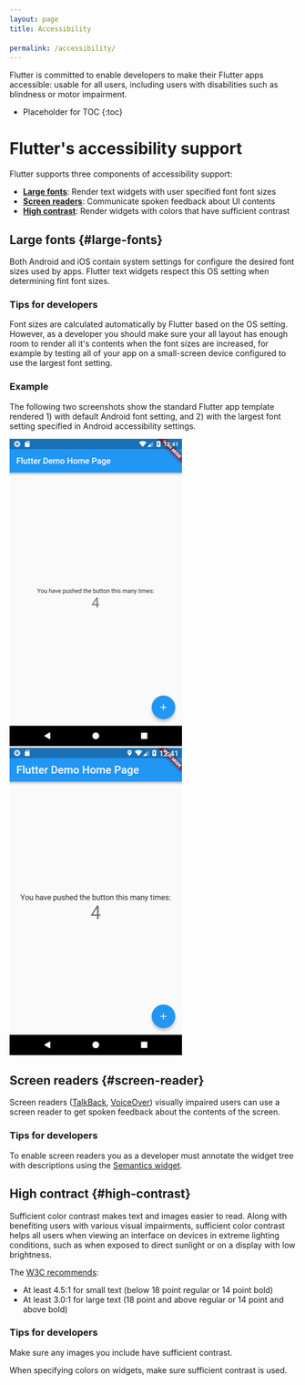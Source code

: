 ```yaml
---
layout: page
title: Accessibility

permalink: /accessibility/
---
```


Flutter is committed to enable developers to make their Flutter apps accessible:
usable for all users, including users with disabilities such as blindness or
motor impairment.

* Placeholder for TOC
{:toc}

# Flutter's accessibility support

Flutter supports three components of accessibility support:

* **[Large fonts](#large-fonts)**: Render text widgets with user specified font
  font sizes
* **[Screen readers](#screen-reader)**: Communicate spoken feedback about UI
  contents
* **[High contrast](#high-contrast)**: Render widgets with colors that have
  sufficient contrast

## Large fonts {#large-fonts}

Both Android and iOS contain system settings for configure the desired font
sizes used by apps. Flutter text widgets respect this OS setting when
determining fint font sizes.

### Tips for developers

Font sizes are calculated automatically by Flutter based on the OS setting.
However, as a developer you should make sure your all layout has enough room to
render all it's contents when the font sizes are increased, for example by
testing all of your app on a small-screen device configured to use the largest
font setting.

### Example

The following two screenshots show the standard Flutter app template rendered 1)
with default Android font setting, and 2) with the largest font setting
specified in Android accessibility settings.

![Screenshot showing a Flutter app using regular font sizes](/images/a18n/a18n-fonts-regular.png)
![Screenshot showing a Flutter app using large font sizes](/images/a18n/a18n-fonts-large.png)

## Screen readers {#screen-reader}

Screen readers ([TalkBack][talkback], [VoiceOver][voiceover]) visually impaired
users can use a screen reader to get spoken feedback about the contents of the
screen.

### Tips for developers

To enable screen readers you as a developer must annotate the widget
tree with descriptions using the [Semantics widget][semanticswidget].


[talkback]: https://support.google.com/accessibility/android/answer/6283677?hl=en
[voiceover]: https://www.apple.com/lae/accessibility/iphone/vision/
[semanticswidget]: https://docs.flutter.io/flutter/widgets/Semantics-class.html

## High contract {#high-contrast}

Sufficient color contrast makes text and images easier to read. Along with
benefiting users with various visual impairments, sufficient color contrast
helps all users when viewing an interface on devices in extreme lighting
conditions, such as when exposed to direct sunlight or on a display with low
brightness.

The [W3C recommends](https://www.w3.org/TR/UNDERSTANDING-WCAG20/visual-audio-contrast-contrast.html):

* At least 4.5:1 for small text (below 18 point regular or 14 point bold)
* At least 3.0:1 for large text (18 point and above regular or 14 point and
  above bold)

### Tips for developers

Make sure any images you include have sufficient contrast.

When specifying colors on widgets, make sure sufficient contrast is used.

